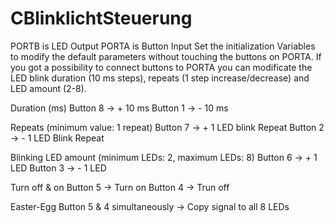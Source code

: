 # CBlinklichtSteuerung

PORTB is LED Output
PORTA is Button Input
Set the initialization Variables to modify the default parameters without touching the buttons on PORTA.
If you got a possibility to connect buttons to PORTA you can modificate the LED blink duration (10 ms steps), repeats (1 step increase/decrease) and LED amount (2-8).

Duration (ms)
Button 8 -> + 10 ms
Button 1 -> - 10 ms

Repeats (minimum value: 1 repeat)
Button 7 -> + 1 LED blink Repeat
Button 2 -> - 1 LED Blink Repeat

Blinking LED amount (minimum LEDs: 2, maximum LEDs: 8)
Button 6 -> + 1 LED
Button 3 -> - 1 LED

Turn off & on
Button 5 -> Turn on
Button 4 -> Trun off

Easter-Egg
Button 5 & 4 simultaneously -> Copy signal to all 8 LEDs
